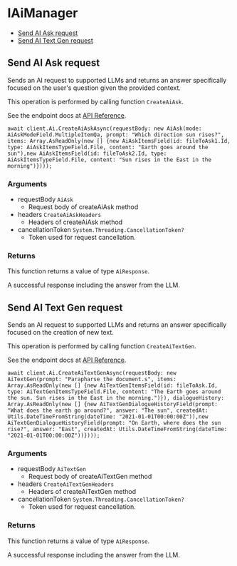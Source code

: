 # IAiManager


- [Send AI Ask request](#send-ai-ask-request)
- [Send AI Text Gen request](#send-ai-text-gen-request)

## Send AI Ask request

Sends an AI request to supported LLMs and returns an answer specifically focused on the user's question given the provided context.

This operation is performed by calling function `CreateAiAsk`.

See the endpoint docs at
[API Reference](https://developer.box.com/reference/post-ai-ask/).

<!-- sample post_ai_ask -->
```
await client.Ai.CreateAiAskAsync(requestBody: new AiAsk(mode: AiAskModeField.MultipleItemQa, prompt: "Which direction sun rises?", items: Array.AsReadOnly(new [] {new AiAskItemsField(id: fileToAsk1.Id, type: AiAskItemsTypeField.File, content: "Earth goes around the sun"),new AiAskItemsField(id: fileToAsk2.Id, type: AiAskItemsTypeField.File, content: "Sun rises in the East in the morning")})));
```

### Arguments

- requestBody `AiAsk`
  - Request body of createAiAsk method
- headers `CreateAiAskHeaders`
  - Headers of createAiAsk method
- cancellationToken `System.Threading.CancellationToken?`
  - Token used for request cancellation.


### Returns

This function returns a value of type `AiResponse`.

A successful response including the answer from the LLM.


## Send AI Text Gen request

Sends an AI request to supported LLMs and returns an answer specifically focused on the creation of new text.

This operation is performed by calling function `CreateAiTextGen`.

See the endpoint docs at
[API Reference](https://developer.box.com/reference/post-ai-text-gen/).

<!-- sample post_ai_text_gen -->
```
await client.Ai.CreateAiTextGenAsync(requestBody: new AiTextGen(prompt: "Parapharse the document.s", items: Array.AsReadOnly(new [] {new AiTextGenItemsField(id: fileToAsk.Id, type: AiTextGenItemsTypeField.File, content: "The Earth goes around the sun. Sun rises in the East in the morning.")}), dialogueHistory: Array.AsReadOnly(new [] {new AiTextGenDialogueHistoryField(prompt: "What does the earth go around?", answer: "The sun", createdAt: Utils.DateTimeFromString(dateTime: "2021-01-01T00:00:00Z")),new AiTextGenDialogueHistoryField(prompt: "On Earth, where does the sun rise?", answer: "East", createdAt: Utils.DateTimeFromString(dateTime: "2021-01-01T00:00:00Z"))})));
```

### Arguments

- requestBody `AiTextGen`
  - Request body of createAiTextGen method
- headers `CreateAiTextGenHeaders`
  - Headers of createAiTextGen method
- cancellationToken `System.Threading.CancellationToken?`
  - Token used for request cancellation.


### Returns

This function returns a value of type `AiResponse`.

A successful response including the answer from the LLM.


